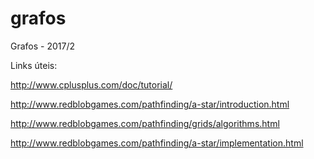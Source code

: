# grafos
Grafos - 2017/2

Links úteis: 

http://www.cplusplus.com/doc/tutorial/

http://www.redblobgames.com/pathfinding/a-star/introduction.html

http://www.redblobgames.com/pathfinding/grids/algorithms.html

http://www.redblobgames.com/pathfinding/a-star/implementation.html
